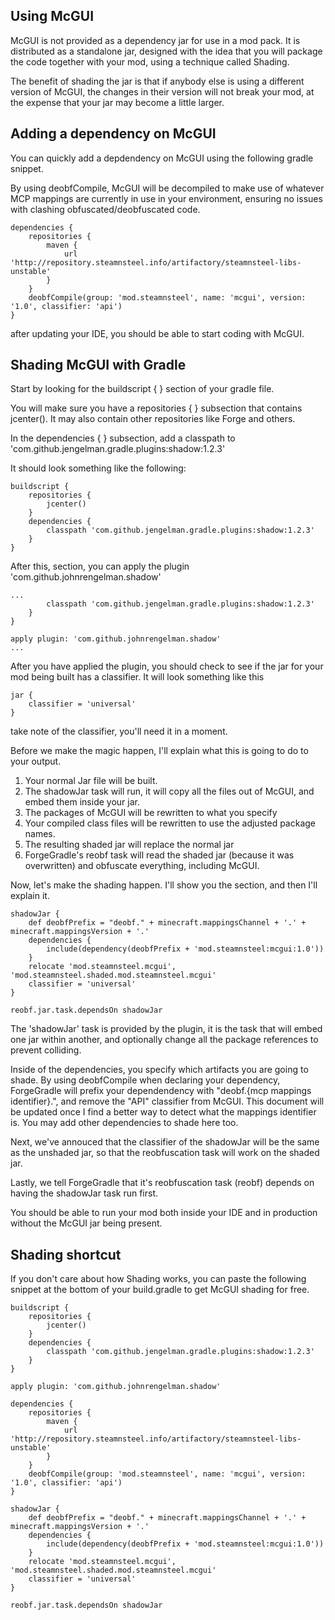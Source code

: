 Using McGUI
-----------
McGUI is not provided as a dependency jar for use in a mod pack. It is distributed as a standalone jar, designed with the idea that you will package the code together with your mod, using a technique called Shading. 

The benefit of shading the jar is that if anybody else is using a different version of McGUI, the changes in their version will not break your mod, at the expense that your jar may become a little larger.

Adding a dependency on McGUI
-----------------------------
You can quickly add a depdendency on McGUI using the following gradle snippet.

By using deobfCompile, McGUI will be decompiled to make use of whatever MCP mappings are currently in use in your environment, ensuring no issues with clashing obfuscated/deobfuscated code.

```
dependencies {
    repositories {
        maven {
            url 'http://repository.steamnsteel.info/artifactory/steamnsteel-libs-unstable'
        }
    }
    deobfCompile(group: 'mod.steamnsteel', name: 'mcgui', version: '1.0', classifier: 'api')
}
```

after updating your IDE, you should be able to start coding with McGUI.

Shading McGUI with Gradle
-------------------------
Start by looking for the buildscript { } section of your gradle file.

You will make sure you have a repositories { } subsection that contains jcenter(). It may also contain other repositories like Forge and others.

In the dependencies { } subsection, add a classpath to 'com.github.jengelman.gradle.plugins:shadow:1.2.3'

It should look something like the following:

```
buildscript {
    repositories {
        jcenter()
    }
    dependencies {
        classpath 'com.github.jengelman.gradle.plugins:shadow:1.2.3'
    }
}
```
 
After this, section, you can apply the plugin 'com.github.johnrengelman.shadow'
 
```
...
        classpath 'com.github.jengelman.gradle.plugins:shadow:1.2.3'
    }
}

apply plugin: 'com.github.johnrengelman.shadow'
...
```

After you have applied the plugin, you should check to see if the jar for your mod being built has a classifier.
It will look something like this

```
jar {
    classifier = 'universal'
}
```

take note of the classifier, you'll need it in a moment.

Before we make the magic happen, I'll explain what this is going to do to your output.

1. Your normal Jar file will be built.
2. The shadowJar task will run, it will copy all the files out of McGUI, and embed them inside your jar.
3. The packages of McGUI will be rewritten to what you specify
4. Your compiled class files will be rewritten to use the adjusted package names.
5. The resulting shaded jar will replace the normal jar
6. ForgeGradle's reobf task will read the shaded jar (because it was overwritten) and obfuscate everything, including McGUI.

Now, let's make the shading happen. I'll show you the section, and then I'll explain it.

```
shadowJar {
    def deobfPrefix = "deobf." + minecraft.mappingsChannel + '.' + minecraft.mappingsVersion + '.'
    dependencies {
        include(dependency(deobfPrefix + 'mod.steamnsteel:mcgui:1.0'))
    }
    relocate 'mod.steamnsteel.mcgui', 'mod.steamnsteel.shaded.mod.steamnsteel.mcgui'
    classifier = 'universal'
}

reobf.jar.task.dependsOn shadowJar
```

The 'shadowJar' task is provided by the plugin, it is the task that will embed one jar within another, and optionally change all the package references to prevent colliding.

Inside of the dependencies, you specify which artifacts you are going to shade. By using deobfCompile when declaring your dependency, ForgeGradle will prefix your dependendency with "deobf.{mcp mappings identifier}.", and remove the "API" classifier from McGUI. This document will be updated once I find a better way to detect what the mappings identifier is.  You may add other dependencies to shade here too.

Next, we've annouced that the classifier of the shadowJar will be the same as the unshaded jar, so that the reobfuscation task will work on the shaded jar.

Lastly, we tell ForgeGradle that it's reobfuscation task (reobf) depends on having the shadowJar task run first.

You should be able to run your mod both inside your IDE and in production without the McGUI jar being present.

Shading shortcut
----------------
If you don't care about how Shading works, you can paste the following snippet at the bottom of your build.gradle to get McGUI shading for free.

```
buildscript {
    repositories {
        jcenter()
    }
    dependencies {
        classpath 'com.github.jengelman.gradle.plugins:shadow:1.2.3'
    }
}

apply plugin: 'com.github.johnrengelman.shadow'

dependencies {
    repositories {
        maven {
            url 'http://repository.steamnsteel.info/artifactory/steamnsteel-libs-unstable'
        }
    }
    deobfCompile(group: 'mod.steamnsteel', name: 'mcgui', version: '1.0', classifier: 'api')
}

shadowJar {
    def deobfPrefix = "deobf." + minecraft.mappingsChannel + '.' + minecraft.mappingsVersion + '.'
    dependencies {
        include(dependency(deobfPrefix + 'mod.steamnsteel:mcgui:1.0'))
    }
    relocate 'mod.steamnsteel.mcgui', 'mod.steamnsteel.shaded.mod.steamnsteel.mcgui'
    classifier = 'universal'
}

reobf.jar.task.dependsOn shadowJar
```
